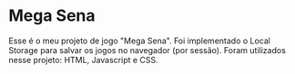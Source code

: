 # Mega Sena
Esse é o meu projeto de jogo "Mega Sena". Foi implementado o Local Storage para salvar os jogos no navegador (por sessão). Foram utilizados nesse projeto: HTML, Javascript e CSS.
